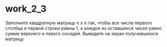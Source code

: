 # work_2_3
Заполните квадратную матрицу n x n так, чтобы все числа первого столбца и первой строки равны 1, а каждое из оставшихся чисел равно сумме верхнего и левого соседей. Выведите на экран получившеюся матрицу
